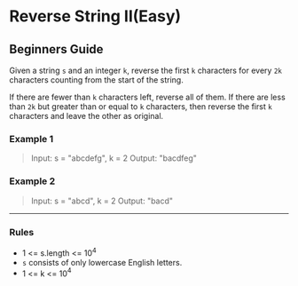 # Reverse String II(Easy)

## Beginners Guide

Given a string `s` and an integer `k`, reverse the first `k` characters for every `2k` characters counting from the start of the string.

If there are fewer than `k` characters left, reverse all of them. If there are less than `2k` but greater than or equal to `k` characters, then reverse the first `k` characters and leave the other as original.

### Example 1

> Input: s = "abcdefg", k = 2
Output: "bacdfeg"

### Example 2

> Input: s = "abcd", k = 2
Output: "bacd"

---

### Rules

* 1 <= s.length <= 10$^4$
* `s` consists of only lowercase English letters.
* 1 <= k <= 10$^4$
